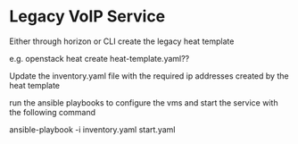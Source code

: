 # Legacy VoIP Service

Either through horizon or CLI create the legacy heat template

e.g. openstack heat create heat-template.yaml??

Update the inventory.yaml file with the required ip addresses created by the heat template

run the ansible playbooks to configure the vms and start the service with the following command

ansible-playbook -i inventory.yaml start.yaml
